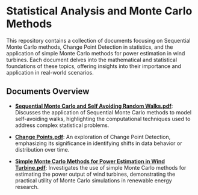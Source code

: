 # Statistical Analysis and Monte Carlo Methods

This repository contains a collection of documents focusing on Sequential Monte Carlo methods, Change Point Detection in statistics, and the application of simple Monte Carlo methods for power estimation in wind turbines. Each document delves into the mathematical and statistical foundations of these topics, offering insights into their importance and application in real-world scenarios.

## Documents Overview

- **[Sequential Monte Carlo and Self Avoiding Random Walks.pdf](Sequential%20Monte%20Carlo%20and%20Self%20Avoiding%20Random%20Walks.pdf)**: Discusses the application of Sequential Monte Carlo methods to model self-avoiding walks, highlighting the computational techniques used to address complex statistical problems.

- **[Change Points.pdf](Change%20Points.pdf)**: An exploration of Change Point Detection, emphasizing its significance in identifying shifts in data behavior or distribution over time.

- **[Simple Monte Carlo Methods for Power Estimation in Wind Turbine.pdf](Simple%20Monte%20Carlo%20Methods%20for%20Power%20Estimation%20in%20Wind%20Turbine.pdf)**: Investigates the use of simple Monte Carlo methods for estimating the power output of wind turbines, demonstrating the practical utility of Monte Carlo simulations in renewable energy research.
